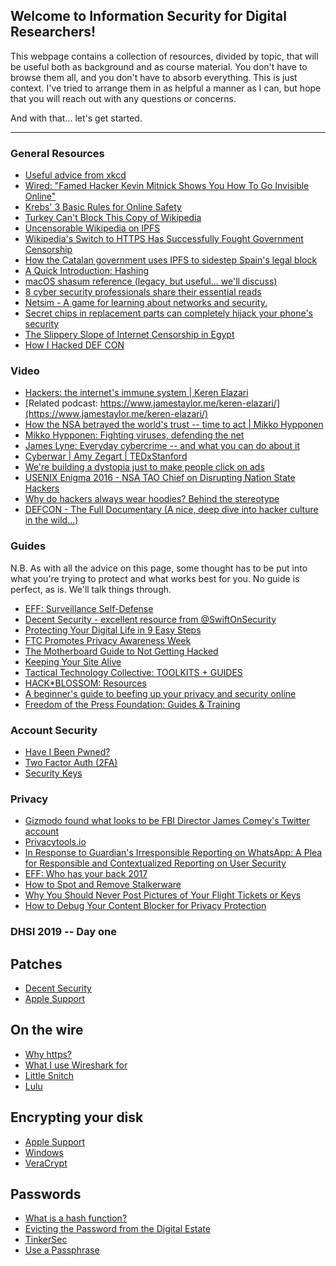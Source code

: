 
## Welcome to Information Security for Digital Researchers!

This webpage contains a collection of resources, divided by topic, that
will be useful both as background and as course material. You don't have to browse them all, and you don't have to absorb everything. This is just context.
I've tried to arrange them in as helpful a manner as I can, but hope that you will
reach out with any questions or concerns.

And with that... let's get started.

------------------------------------------------------------------------

### General Resources

-   [Useful advice from xkcd](https://xkcd.com/1820/)
-   [Wired: "Famed Hacker Kevin Mitnick Shows You How To Go Invisible
    Online"](https://www.wired.com/2017/02/famed-hacker-kevin-mitnick-shows-go-invisible-online/)
-   [Krebs' 3 Basic Rules for Online
    Safety](https://krebsonsecurity.com/2011/05/krebss-3-basic-rules-for-online-safety/)
-   [Turkey Can't Block This Copy of
    Wikipedia](http://observer.com/2017/05/turkey-wikipedia-ipfs/)
-   [Uncensorable Wikipedia on
    IPFS](https://ipfs.io/blog/24-uncensorable-wikipedia/)
-   [Wikipedia's Switch to HTTPS Has Successfully Fought Government
    Censorship](https://motherboard.vice.com/en_us/article/a3wbgz/wikipedias-switch-to-https-has-successfully-fought-government-censorship)
-   [How the Catalan government uses IPFS to sidestep Spain's legal
    block](http://la3.org/~kilburn/blog/catalan-government-bypass-ipfs/)
-   [A Quick Introduction:
    Hashing](https://dev.to/aunyks/a-quick-introduction-hashing)
-   [macOS shasum reference (legacy, but useful... we'll
    discuss)](https://developer.apple.com/legacy/library/documentation/Darwin/Reference/ManPages/man1/shasum.1.html)
-   [8 cyber security professionals share their essential
    reads](https://medium.com/threat-intel/essential-cybersecurity-books-32ce92c24c47?es_p=4051279)
-   [Netsim - A game for learning about networks and
    security.](https://netsim.erinn.io)
-   [Secret chips in replacement parts can completely hijack your
    phone's
    security](https://arstechnica.com/information-technology/2017/08/a-repair-shop-could-completely-hack-your-phone-and-you-wouldnt-know-it/)
-   [The Slippery Slope of Internet Censorship in Egypt](https://thenetmonitor.org/bulletins/the-slippery-slope-of-internet-censorship-in-egypt)
-   [How I Hacked DEF CON](https://medium.freecodecamp.org/how-i-hacked-def-con-c5bf718bb9d8)

### Video

-   [Hackers: the internet's immune system | Keren
    Elazari](https://www.youtube.com/watch?v=erCAp_Bd0AQ)
-   [Related podcast: https://www.jamestaylor.me/keren-elazari/](https://www.jamestaylor.me/keren-elazari/)
-   [How the NSA betrayed the world's trust -- time to act | Mikko
    Hypponen](https://www.youtube.com/watch?v=9CqVYUOjHLw)
-   [Mikko Hypponen: Fighting viruses, defending the
    net](https://www.youtube.com/watch?v=cf3zxHuSM2Y)
-   [James Lyne: Everyday cybercrime -- and what you can do about
    it](https://www.youtube.com/watch?v=fSErHToV8IU)
-   [Cyberwar | Amy Zegart |
    TEDxStanford](https://www.youtube.com/watch?v=JSWPoeBLFyQ)
-   [We're building a dystopia just to make people click on ads](https://www.ted.com/talks/zeynep_tufekci_we_re_building_a_dystopia_just_to_make_people_click_on_ads?utm_source=twitter.com&utm_medium=social&utm_campaign=tedspread--b)
-   [USENIX Enigma 2016 - NSA TAO Chief on Disrupting Nation State
    Hackers](https://www.youtube.com/watch?v=kJ-Pu8gNqg4)
-   [Why do hackers always wear hoodies? Behind the
    stereotype](http://money.cnn.com/2017/05/26/technology/hacker-hoodie-stereotype-hacking/)
-   [DEFCON - The Full Documentary (A nice, deep dive into hacker
    culture in the
    wild...)](https://www.youtube.com/watch?v=3ctQOmjQyYg)

### Guides

N.B. As with all the advice on this page, some thought has to be put
into what you're trying to protect and what works best for you. No
guide is perfect, as is. We'll talk things through.

-   [EFF: Surveillance Self-Defense](https://ssd.eff.org)
-   [Decent Security - excellent resource from @SwiftOnSecurity](https://decentsecurity.com)
-   [Protecting Your Digital Life in 9 Easy
    Steps](https://www.nytimes.com/2016/11/17/technology/personaltech/encryption-privacy.html)
-   [FTC Promotes Privacy Awareness
    Week](https://www.us-cert.gov/ncas/current-activity/2017/05/08/FTC-Promotes-Privacy-Awareness-Week)
-   [The Motherboard Guide to Not Getting Hacked](https://motherboard.vice.com/en_us/article/d3devm/motherboard-guide-to-not-getting-hacked-online-safety-guide)
-   [Keeping Your Site Alive](https://www.eff.org/keeping-your-site-alive/)
-   [Tactical Technology Collective: TOOLKITS + GUIDES](https://tacticaltech.org/projects/toolkits-guides/)
-   [HACK*BLOSSOM: Resources](https://hackblossom.org/resources/)
-   [A beginner's guide to beefing up your privacy and security online](https://arstechnica.com/information-technology/2016/12/a-beginners-guide-to-beefing-up-your-privacy-and-security-online/)
-   [Freedom of the Press Foundation: Guides & Training](https://freedom.press/training/)

### Account Security

-   [Have I Been Pwned?](https://haveibeenpwned.com)
-   [Two Factor Auth (2FA)](https://twofactorauth.org)
-   [Security Keys](https://www.imperialviolet.org/2017/08/13/securitykeys.html)

### Privacy

-   [Gizmodo found what looks to be FBI Director James Comey's Twitter
    account](https://arstechnica.com/tech-policy/2017/03/gizmodo-found-what-looks-to-be-fbi-director-james-comeys-twitter-account/)
-   [Privacytools.io](https://www.privacytools.io)
-   [In Response to Guardian's Irresponsible Reporting on WhatsApp: A
    Plea for Responsible and Contextualized Reporting on User
    Security](http://technosociology.org/?page_id=1687)
-   [EFF: Who has your back
    2017](https://www.eff.org/who-has-your-back-2017)
-   [How to Spot and Remove
    Stalkerware](https://fieldguide.gizmodo.com/how-to-spot-and-remove-stalkerware-1796167351?rev=1497792368757)
-   [Why You Should Never Post Pictures of Your Flight Tickets or Keys](https://motherboard.vice.com/en_us/article/qvvxv3/why-you-should-never-post-pictures-of-your-flight-tickets-or-keys)
-   [How to Debug Your Content Blocker for Privacy Protection](https://www.eff.org/deeplinks/2017/11/how-debug-your-content-blocker-privacy-protection)


### DHSI 2019 -- Day one
## Patches
- [Decent Security](https://decentsecurity.com)
- [Apple Support](https://support.apple.com/en-ca/guide/mac-help/mchlpx1065/mac)

## On the wire
- [Why https?](https://desterhuizen.uk/security/2019/05/29/why-https.html)
- [What I use Wireshark for](https://jvns.ca/blog/2018/06/19/what-i-use-wireshark-for/)
- [Little Snitch](https://www.obdev.at/index.html)
- [Lulu](https://objective-see.com/products/lulu.html)

## Encrypting your disk
- [Apple Support](https://support.apple.com/en-us/HT204837)
- [Windows](https://fossbytes.com/enable-full-disk-encryption-windows-10/)
- [VeraCrypt](https://www.veracrypt.fr/en/Home.html)

## Passwords
- [What is a hash function?](https://en.wikipedia.org/wiki/Hash_function)
- [Evicting the Password from the Digital Estate](http://www.irongeek.com/i.php?page=videos/circlecitycon2019/track-1-04-evicting-the-password-from-the-digital-estate-alex-chalmers)
- [TinkerSec](https://twitter.com/TinkerSec/status/1096046635593928704)
- [Use a Passphrase](https://www.useapassphrase.com)
